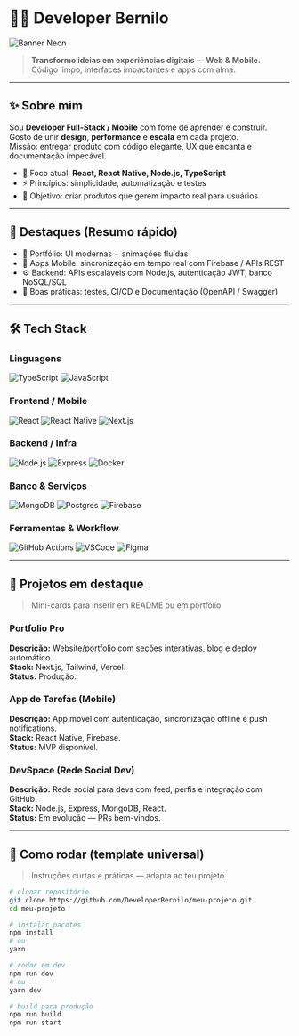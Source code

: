# 👨‍💻 Developer Bernilo

![Banner Neon](https://img.shields.io/badge/─%20Developer%20Bernilo%20─-ff00cc?style=for-the-badge&logo=github)

> **Transformo ideias em experiências digitais — Web & Mobile.**  
> Código limpo, interfaces impactantes e apps com alma.

---

## ✨ Sobre mim
Sou **Developer Full-Stack / Mobile** com fome de aprender e construir.  
Gosto de unir **design**, **performance** e **escala** em cada projeto.  
Missão: entregar produto com código elegante, UX que encanta e documentação impecável.

- 🔭 Foco atual: **React, React Native, Node.js, TypeScript**
- ⚡ Princípios: simplicidade, automatização e testes
- 🎯 Objetivo: criar produtos que gerem impacto real para usuários

---

## 🧩 Destaques (Resumo rápido)
- 📁 Portfólio: UI modernas + animações fluídas  
- 📱 Apps Mobile: sincronização em tempo real com Firebase / APIs REST  
- ⚙️ Backend: APIs escaláveis com Node.js, autenticação JWT, banco NoSQL/SQL  
- 🧪 Boas práticas: testes, CI/CD e Documentação (OpenAPI / Swagger)

---

## 🛠 Tech Stack

### Linguagens
![TypeScript](https://img.shields.io/badge/TypeScript-3178C6?style=for-the-badge&logo=typescript&logoColor=white)
![JavaScript](https://img.shields.io/badge/JavaScript-F7DF1E?style=for-the-badge&logo=javascript&logoColor=black)

### Frontend / Mobile
![React](https://img.shields.io/badge/React-61DAFB?style=for-the-badge&logo=react&logoColor=black)
![React Native](https://img.shields.io/badge/React_Native-20232A?style=for-the-badge&logo=react&logoColor=61DAFB)
![Next.js](https://img.shields.io/badge/Next.js-000000?style=for-the-badge&logo=next.js&logoColor=white)

### Backend / Infra
![Node.js](https://img.shields.io/badge/Node.js-43853D?style=for-the-badge&logo=node.js&logoColor=white)
![Express](https://img.shields.io/badge/Express-404D59?style=for-the-badge)
![Docker](https://img.shields.io/badge/Docker-2496ED?style=for-the-badge&logo=docker&logoColor=white)

### Banco & Serviços
![MongoDB](https://img.shields.io/badge/MongoDB-47A248?style=for-the-badge&logo=mongodb&logoColor=white)
![Postgres](https://img.shields.io/badge/Postgres-316192?style=for-the-badge&logo=postgresql&logoColor=white)
![Firebase](https://img.shields.io/badge/Firebase-FFCA28?style=for-the-badge&logo=firebase&logoColor=black)

### Ferramentas & Workflow
![GitHub Actions](https://img.shields.io/badge/GitHub_Actions-2088FF?style=for-the-badge&logo=githubactions)
![VSCode](https://img.shields.io/badge/VSCode-007ACC?style=for-the-badge&logo=visual-studio-code&logoColor=white)
![Figma](https://img.shields.io/badge/Figma-F24E1E?style=for-the-badge&logo=figma&logoColor=white)

---

## 🚀 Projetos em destaque
> Mini-cards para inserir em README ou em portfólio

### Portfolio Pro
**Descrição:** Website/portfolio com seções interativas, blog e deploy automático.  
**Stack:** Next.js, Tailwind, Vercel.  
**Status:** Produção.

### App de Tarefas (Mobile)
**Descrição:** App móvel com autenticação, sincronização offline e push notifications.  
**Stack:** React Native, Firebase.  
**Status:** MVP disponível.

### DevSpace (Rede Social Dev)
**Descrição:** Rede social para devs com feed, perfis e integração com GitHub.  
**Stack:** Node.js, Express, MongoDB, React.  
**Status:** Em evolução — PRs bem-vindos.

---

## 🧭 Como rodar (template universal)
> Instruções curtas e práticas — adapta ao teu projeto

```bash
# clonar repositório
git clone https://github.com/DeveloperBernilo/meu-projeto.git
cd meu-projeto

# instalar pacotes
npm install
# ou
yarn

# rodar em dev
npm run dev
# ou
yarn dev

# build para produção
npm run build
npm run start
